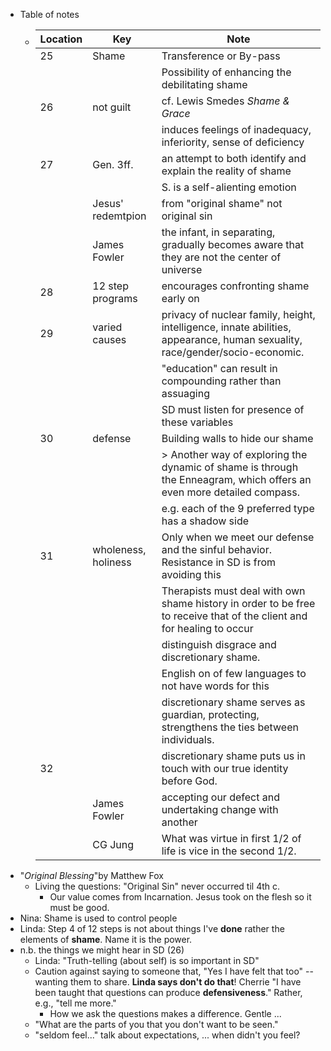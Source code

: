 - Table of notes
	- | Location | Key                 | Note                                                                                                                        |
	  | -------- | ------------------- | --------------------------------------------------------------------------------------------------------------------------- |
	  | 25       | Shame               | Transference or By-pass                                                                                                     |
	  |          |                     | Possibility of enhancing the debilitating shame                                                                             |
	  | 26       | not guilt           | cf. Lewis Smedes *Shame & Grace*                                                                                            |
	  |          |                     | induces feelings of inadequacy, inferiority, sense of deficiency                                                            |
	  | 27       | Gen. 3ff.           | an attempt to both identify and explain the reality of shame                                                                |
	  |          |                     | S. is a self-alienting emotion                                                                                              |
	  |          | Jesus' redemtpion   | from "original shame" not original sin                                                                                      |
	  |          | James Fowler        | the infant, in separating, gradually becomes aware that they are not the center of universe                                 |
	  | 28       | 12 step programs    | encourages confronting shame early on                                                                                       |
	  | 29       | varied causes       | privacy of nuclear family, height, intelligence, innate abilities, appearance, human sexuality, race/gender/socio-economic. |
	  |          |                     | "education" can result in compounding rather than assuaging                                                                 |
	  |          |                     | SD must listen for presence of these variables                                                                              |
	  | 30       | defense             | Building walls to hide our shame                                                                                            |
	  |          |                     | > Another way of exploring the dynamic of shame is through the Enneagram, which offers an even more detailed compass.<br>   |
	  |          |                     | e.g. each of the 9 preferred type has a shadow side                                                                         |
	  | 31       | wholeness, holiness | Only when we meet our defense and the sinful behavior. Resistance in SD is from avoiding this                               |
	  |          |                     | Therapists must deal with own shame history in order to be free to receive that of the client and for healing to occur      |
	  |          |                     | distinguish disgrace and discretionary shame.                                                                               |
	  |          |                     | English on of few languages to not have words for this                                                                      |
	  |          |                     | discretionary shame serves as guardian, protecting, strengthens the ties between individuals.                               |
	  | 32       |                     | discretionary shame puts us in touch with our true identity before God.                                                     |
	  |          | James Fowler        | accepting our defect and undertaking change with another                                                                    |
	  |          | CG Jung             | What was virtue in first 1/2 of life is vice in the second 1/2.                                                             |
- "*Original Blessing*"by Matthew Fox
	- Living the questions: "Original Sin" never occurred til 4th c.
		- Our value comes from Incarnation. Jesus took on the flesh so it must be good.
- Nina: Shame is used to control people
- Linda: Step 4 of 12 steps is not about things I've **done** rather the elements of **shame**. Name it is the power.
- n.b. the things we might hear in SD (26)
	- Linda: "Truth-telling (about self) is so important in SD"
	- Caution against saying to someone that, "Yes I have felt that too" -- wanting them to share. **Linda says don't do that**! Cherrie "I have been taught that questions can produce **defensiveness**." Rather, e.g., "tell me more."
		- How we ask the questions makes a difference. Gentle ...
	- "What are the parts of you that you don't want to be seen."
	- "seldom feel..." talk about expectations, ... when didn't you feel?